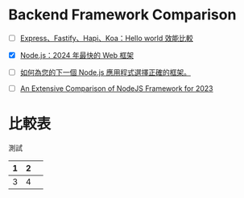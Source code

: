 # Backend Framework Comparison

- [ ] [Express、Fastify、Hapi、Koa：Hello world 效能比較](https://medium.com/deno-the-complete-reference/express-vs-fastify-vs-hapi-vs-koa-hello-world-performance-comparison-dd8cd6866bdd)

- [x] [Node.js：2024 年最快的 Web 框架](https://medium.com/deno-the-complete-reference/node-js-the-fastest-web-framework-in-2024-fa11e513fa75)

- [ ] [如何為您的下一個 Node.js 應用程式選擇正確的框架。](https://dev.to/osam1010/how-to-choose-the-right-framework-for-your-next-nodejs-app-2c1e)

- [ ] [An Extensive Comparison of NodeJS Framework for 2023](https://externlabs.com/blogs/extensive-comparison-of-nodejs-framework/)

# 比較表

測試


|  1  |  2  |     |
|:---:|:---:|:---:|
|  3  |  4  |     |
